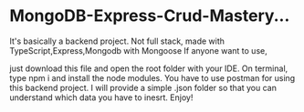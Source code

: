 # MongoDB-Express-Crud-Mastery...

It's basically a backend project. Not full stack, made with TypeScript,Express,Mongodb with Mongoose
If anyone want to use,

just download this file and open the root folder with your IDE. On terminal, type npm i and install the node modules.
You have to use postman for using this backend project. I will provide a simple .json folder so that you can understand which data you have to inesrt.
Enjoy!
